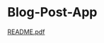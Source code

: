 # Blog-Post-App

[README.pdf](https://github.com/anjalisachan53/Blog-Post-App/files/13018748/README.pdf)
